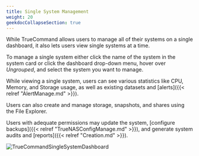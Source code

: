 ```yaml
---
title: Single System Management
weight: 20
geekdocCollapseSection: true
---
```


While TrueCommand allows users to manage all of their systems on a single dashboard, it also lets users view single systems at a time. 

To manage a single system either click the name of the system in the system card or click the dashboard drop-down menu, hover over *Ungrouped*, and select the system you want to manage.

While viewing a single system, users can see various statistics like CPU, Memory, and Storage usage, as well as existing datasets and [alerts]({{< relref "AlertManage.md" >}}).

Users can also create and manage storage, snapshots, and shares using the File Explorer. 

Users with adequate permissions may update the system, [configure backups]({{< relref "TrueNASConfigManage.md" >}}), and generate system audits and [reports]({{< relref "Creation.md" >}}).

![TrueCommandSingleSystemDashboard](/images/TrueCommand/TrueCommandSingleSystemDashboard.png "Single System Dashboard")
